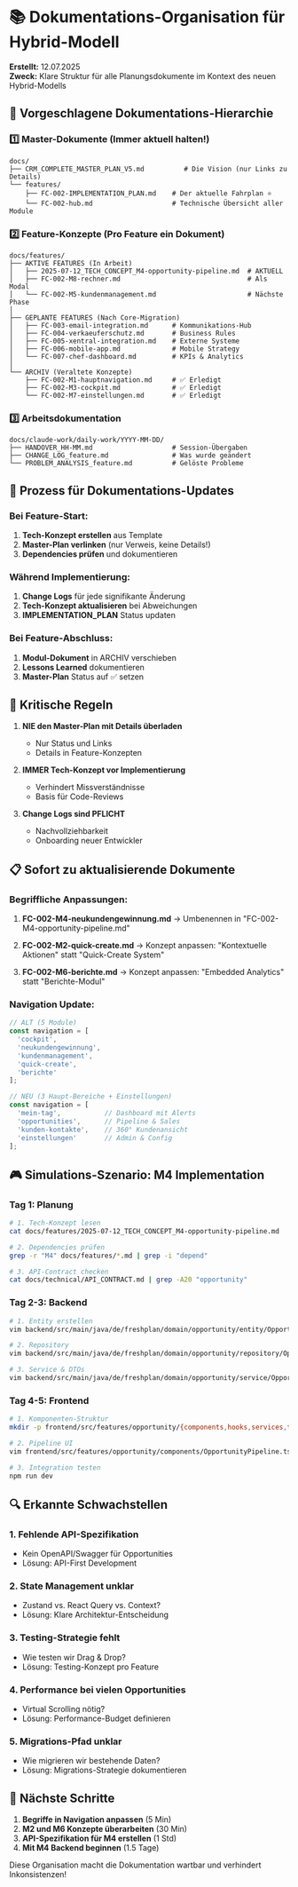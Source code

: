 # 📚 Dokumentations-Organisation für Hybrid-Modell

**Erstellt:** 12.07.2025  
**Zweck:** Klare Struktur für alle Planungsdokumente im Kontext des neuen Hybrid-Modells

## 🎯 Vorgeschlagene Dokumentations-Hierarchie

### 1️⃣ Master-Dokumente (Immer aktuell halten!)
```
docs/
├── CRM_COMPLETE_MASTER_PLAN_V5.md          # Die Vision (nur Links zu Details)
└── features/
    ├── FC-002-IMPLEMENTATION_PLAN.md    # Der aktuelle Fahrplan ⭐
    └── FC-002-hub.md                    # Technische Übersicht aller Module
```

### 2️⃣ Feature-Konzepte (Pro Feature ein Dokument)
```
docs/features/
├── AKTIVE FEATURES (In Arbeit)
│   ├── 2025-07-12_TECH_CONCEPT_M4-opportunity-pipeline.md  # AKTUELL
│   ├── FC-002-M8-rechner.md                                # Als Modal
│   └── FC-002-M5-kundenmanagement.md                       # Nächste Phase
│
├── GEPLANTE FEATURES (Nach Core-Migration)
│   ├── FC-003-email-integration.md      # Kommunikations-Hub
│   ├── FC-004-verkaeuferschutz.md       # Business Rules
│   ├── FC-005-xentral-integration.md    # Externe Systeme
│   ├── FC-006-mobile-app.md             # Mobile Strategy
│   └── FC-007-chef-dashboard.md         # KPIs & Analytics
│
└── ARCHIV (Veraltete Konzepte)
    ├── FC-002-M1-hauptnavigation.md     # ✅ Erledigt
    ├── FC-002-M3-cockpit.md             # ✅ Erledigt
    └── FC-002-M7-einstellungen.md       # ✅ Erledigt
```

### 3️⃣ Arbeitsdokumentation
```
docs/claude-work/daily-work/YYYY-MM-DD/
├── HANDOVER_HH-MM.md                    # Session-Übergaben
├── CHANGE_LOG_feature.md                # Was wurde geändert
└── PROBLEM_ANALYSIS_feature.md          # Gelöste Probleme
```

## 🔄 Prozess für Dokumentations-Updates

### Bei Feature-Start:
1. **Tech-Konzept erstellen** aus Template
2. **Master-Plan verlinken** (nur Verweis, keine Details!)
3. **Dependencies prüfen** und dokumentieren

### Während Implementierung:
1. **Change Logs** für jede signifikante Änderung
2. **Tech-Konzept aktualisieren** bei Abweichungen
3. **IMPLEMENTATION_PLAN** Status updaten

### Bei Feature-Abschluss:
1. **Modul-Dokument** in ARCHIV verschieben
2. **Lessons Learned** dokumentieren
3. **Master-Plan** Status auf ✅ setzen

## 🚨 Kritische Regeln

1. **NIE den Master-Plan mit Details überladen**
   - Nur Status und Links
   - Details in Feature-Konzepten

2. **IMMER Tech-Konzept vor Implementierung**
   - Verhindert Missverständnisse
   - Basis für Code-Reviews

3. **Change Logs sind PFLICHT**
   - Nachvollziehbarkeit
   - Onboarding neuer Entwickler

## 📋 Sofort zu aktualisierende Dokumente

### Begriffliche Anpassungen:
1. **FC-002-M4-neukundengewinnung.md**
   → Umbenennen in "FC-002-M4-opportunity-pipeline.md"

2. **FC-002-M2-quick-create.md**
   → Konzept anpassen: "Kontextuelle Aktionen" statt "Quick-Create System"

3. **FC-002-M6-berichte.md**
   → Konzept anpassen: "Embedded Analytics" statt "Berichte-Modul"

### Navigation Update:
```typescript
// ALT (5 Module)
const navigation = [
  'cockpit',
  'neukundengewinnung',
  'kundenmanagement', 
  'quick-create',
  'berichte'
];

// NEU (3 Haupt-Bereiche + Einstellungen)
const navigation = [
  'mein-tag',           // Dashboard mit Alerts
  'opportunities',      // Pipeline & Sales
  'kunden-kontakte',    // 360° Kundenansicht
  'einstellungen'       // Admin & Config
];
```

## 🎮 Simulations-Szenario: M4 Implementation

### Tag 1: Planung
```bash
# 1. Tech-Konzept lesen
cat docs/features/2025-07-12_TECH_CONCEPT_M4-opportunity-pipeline.md

# 2. Dependencies prüfen
grep -r "M4" docs/features/*.md | grep -i "depend"

# 3. API-Contract checken
cat docs/technical/API_CONTRACT.md | grep -A20 "opportunity"
```

### Tag 2-3: Backend
```bash
# 1. Entity erstellen
vim backend/src/main/java/de/freshplan/domain/opportunity/entity/Opportunity.java

# 2. Repository
vim backend/src/main/java/de/freshplan/domain/opportunity/repository/OpportunityRepository.java

# 3. Service & DTOs
vim backend/src/main/java/de/freshplan/domain/opportunity/service/OpportunityService.java
```

### Tag 4-5: Frontend
```bash
# 1. Komponenten-Struktur
mkdir -p frontend/src/features/opportunity/{components,hooks,services,types}

# 2. Pipeline UI
vim frontend/src/features/opportunity/components/OpportunityPipeline.tsx

# 3. Integration testen
npm run dev
```

## 🔍 Erkannte Schwachstellen

### 1. **Fehlende API-Spezifikation**
- Kein OpenAPI/Swagger für Opportunities
- Lösung: API-First Development

### 2. **State Management unklar**
- Zustand vs. React Query vs. Context?
- Lösung: Klare Architektur-Entscheidung

### 3. **Testing-Strategie fehlt**
- Wie testen wir Drag & Drop?
- Lösung: Testing-Konzept pro Feature

### 4. **Performance bei vielen Opportunities**
- Virtual Scrolling nötig?
- Lösung: Performance-Budget definieren

### 5. **Migrations-Pfad unklar**
- Wie migrieren wir bestehende Daten?
- Lösung: Migrations-Strategie dokumentieren

## 🚀 Nächste Schritte

1. **Begriffe in Navigation anpassen** (5 Min)
2. **M2 und M6 Konzepte überarbeiten** (30 Min)
3. **API-Spezifikation für M4 erstellen** (1 Std)
4. **Mit M4 Backend beginnen** (1.5 Tage)

Diese Organisation macht die Dokumentation wartbar und verhindert Inkonsistenzen!